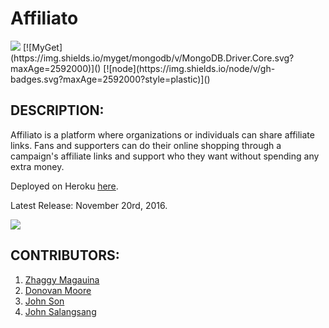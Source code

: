# Affiliato

<img src="https://camo.githubusercontent.com/1c5c800fbdabc79cfaca8c90dd47022a5b5c7486/68747470733a2f2f696d672e736869656c64732e696f2f62616467652f636f64652532307374796c652d616972626e622d627269676874677265656e2e7376673f7374796c653d666c61742d737175617265" />
[![MyGet](https://img.shields.io/myget/mongodb/v/MongoDB.Driver.Core.svg?maxAge=2592000)]()
[![node](https://img.shields.io/node/v/gh-badges.svg?maxAge=2592000?style=plastic)]()

## DESCRIPTION:
Affiliato is a platform where organizations or individuals can share affiliate links. Fans and supporters can do their online shopping through a campaign's affiliate links and support who they want without spending any extra money.

Deployed on Heroku [here](https://warm-river-73199.herokuapp.com/).

Latest Release: November 20rd, 2016.

<img src="http://imgur.com/N8YpPxV" />

## CONTRIBUTORS:
  1. [Zhaggy Magauina](https://github.com/Zhaggy)
  2. [Donovan Moore](https://github.com/donbobvanbirt)
  3. [John Son](https://github.com/Nemsae)
  4. [John Salangsang](https://github.com/johnsalay)

